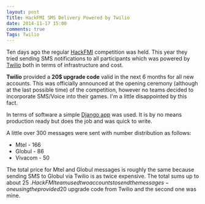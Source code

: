 ```yaml
---
layout: post
Title: HackFMI SMS Delivery Powered by Twilio
date: 2014-11-17 15:00
comments: true
Tags: Twilio
---
```


Ten days ago the regular [HackFMI](http://hackfmi.com/) competition was held.
This year they tried sending SMS notifications to all participants which was powered
by [Twilio](http://twilio.com) both in terms of infrastructure and cost.

**Twilio** provided a **20$ upgrade code** valid in the next 6 months for all new accounts.
This was officially announced at the opening ceremony (although at the last possible time) of the
competition, however no teams decided to incorporate SMS/Voice into their games.
I'm a little disappointed by this fact.

In terms of software a simple [Django app](https://github.com/atodorov/django-twilio-sms)
was used. It is by no means production ready but does the job and was quick to write.

A little over 300 messages were sent with number distribution as follows:

* Mtel - 166
* Globul - 86
* Vivacom - 50

The total price for Mtel and Globul messages is roughly the same because sending
SMS to Globul via Twilio is as twice expensive. The total sums up to about 25 $.
HackFMI team used two accounts to send the messages - one using the provided
20$ upgrade code from Twilio and the second one was mine.

